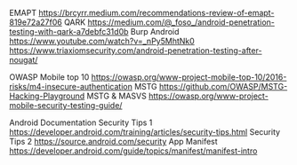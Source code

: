 EMAPT https://brcyrr.medium.com/recommendations-review-of-emapt-819e72a27f06
QARK https://medium.com/@_foso_/android-penetration-testing-with-qark-a7debfc31d0b
Burp Android https://www.youtube.com/watch?v=_nPy5MhtNk0 https://www.triaxiomsecurity.com/android-penetration-testing-after-nougat/

OWASP
Mobile top 10 https://owasp.org/www-project-mobile-top-10/2016-risks/m4-insecure-authentication
MSTG https://github.com/OWASP/MSTG-Hacking-Playground
MSTG & MASVS https://owasp.org/www-project-mobile-security-testing-guide/


Android Documentation
Security Tips 1 https://developer.android.com/training/articles/security-tips.html
Security Tips 2 https://source.android.com/security
App Manifest https://developer.android.com/guide/topics/manifest/manifest-intro
